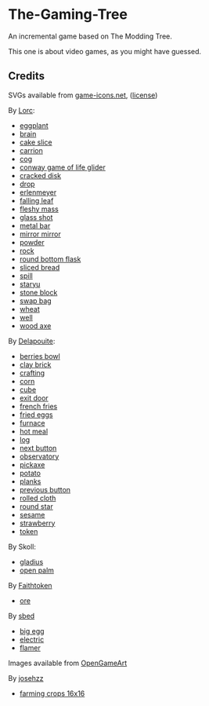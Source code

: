 # The-Gaming-Tree #

An incremental game based on The Modding Tree.

This one is about video games, as you might have guessed.

## Credits ##

SVGs available from [game-icons.net](https://game-icons.net), ([license](https://creativecommons.org/licenses/by/3.0/))

By [Lorc](https://lorcblog.blogspot.com/):

- [eggplant](https://game-icons.net/1x1/lorc/aubergine.html)
- [brain](https://game-icons.net/1x1/lorc/brain.html)
- [cake slice](https://game-icons.net/1x1/lorc/cake-slice.html)
- [carrion](https://game-icons.net/1x1/lorc/carrion.html)
- [cog](https://game-icons.net/1x1/lorc/cog.html)
- [conway game of life glider](https://game-icons.net/1x1/delapouite/conway-life-glider.html)
- [cracked disk](https://game-icons.net/1x1/lorc/cracked-disc.html)
- [drop](https://game-icons.net/1x1/lorc/drop.html)
- [erlenmeyer](https://game-icons.net/1x1/lorc/erlenmeyer.html)
- [falling leaf](https://game-icons.net/1x1/lorc/falling-leaf.html)
- [fleshy mass](https://game-icons.net/1x1/lorc/fleshy-mass.html)
- [glass shot](https://game-icons.net/1x1/lorc/glass-shot.html)
- [metal bar](https://game-icons.net/1x1/lorc/metal-bar.html)
- [mirror mirror](https://game-icons.net/1x1/lorc/mirror-mirror.html)
- [powder](https://game-icons.net/1x1/lorc/powder.html)
- [rock](https://game-icons.net/1x1/lorc/rock.html)
- [round bottom flask](https://game-icons.net/1x1/lorc/round-bottom-flask.html)
- [sliced bread](https://game-icons.net/1x1/lorc/sliced-bread.html)
- [spill](https://game-icons.net/1x1/lorc/spill.html)
- [staryu](https://game-icons.net/1x1/lorc/staryu.html)
- [stone block](https://game-icons.net/1x1/lorc/stone-block.html)
- [swap bag](https://game-icons.net/1x1/lorc/swap-bag.html)
- [wheat](https://game-icons.net/1x1/lorc/wheat.html)
- [well](https://game-icons.net/1x1/lorc/well.html)
- [wood axe](https://game-icons.net/1x1/lorc/wood-axe.html)

By [Delapouite](https://delapouite.com/):

- [berries bowl](https://game-icons.net/1x1/delapouite/berries-bowl.html)
- [clay brick](https://game-icons.net/1x1/delapouite/clay-brick.html)
- [crafting](https://game-icons.net/1x1/delapouite/crafting.html)
- [corn](https://game-icons.net/1x1/delapouite/corn.html)
- [cube](https://game-icons.net/1x1/delapouite/cube.html)
- [exit door](https://game-icons.net/1x1/delapouite/exit-door.html)
- [french fries](https://game-icons.net/1x1/delapouite/french-fries.html)
- [fried eggs](https://game-icons.net/1x1/delapouite/fried-eggs.html)
- [furnace](https://game-icons.net/1x1/delapouite/furnace.html)
- [hot meal](https://game-icons.net/1x1/delapouite/hot-meal.html)
- [log](https://game-icons.net/1x1/delapouite/log.html)
- [next button](https://game-icons.net/1x1/delapouite/next-button.html)
- [observatory](https://game-icons.net/1x1/delapouite/observatory.html)
- [pickaxe](https://game-icons.net/1x1/delapouite/war-pick.html)
- [potato](https://game-icons.net/1x1/delapouite/potato.html)
- [planks](https://game-icons.net/1x1/delapouite/planks.html)
- [previous button](https://game-icons.net/1x1/delapouite/previous-button.html)
- [rolled cloth](https://game-icons.net/1x1/delapouite/rolled-cloth.html)
- [round star](https://game-icons.net/1x1/delapouite/round-star.html)
- [sesame](https://game-icons.net/1x1/delapouite/sesame.html)
- [strawberry](https://game-icons.net/1x1/delapouite/strawberry.html)
- [token](https://game-icons.net/1x1/delapouite/token.html)

By Skoll:

- [gladius](https://game-icons.net/1x1/skoll/gladius.html)
- [open palm](https://game-icons.net/1x1/skoll/open-palm.html)

By [Faithtoken](http://www.faithtoken.com/)

- [ore](https://game-icons.net/1x1/faithtoken/ore.html)

By [sbed](http://opengameart.org/content/95-game-icons)

- [big egg](https://game-icons.net/1x1/sbed/big-egg.html)
- [electric](https://game-icons.net/1x1/sbed/electric.html)
- [flamer](https://game-icons.net/1x1/sbed/flamer.html)

Images available from [OpenGameArt](https://opengameart.org)

By [josehzz](https://opengameart.org/users/josehzz)

- [farming crops 16x16](https://opengameart.org/content/farming-crops-16x16)
